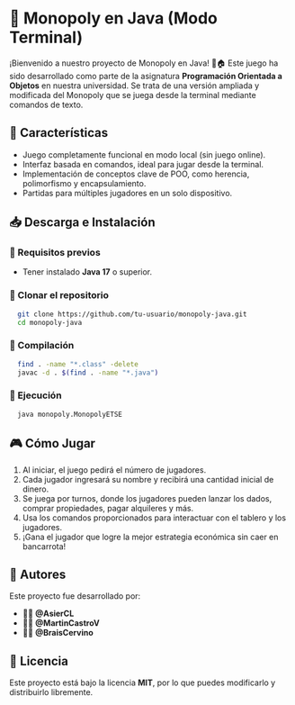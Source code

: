 # 🎩 Monopoly en Java (Modo Terminal)

¡Bienvenido a nuestro proyecto de Monopoly en Java! 🎲🏠 Este juego ha sido desarrollado como parte de la asignatura **Programación Orientada a Objetos** en nuestra universidad. Se trata de una versión ampliada y modificada del Monopoly que se juega desde la terminal mediante comandos de texto.

## 📌 Características
- Juego completamente funcional en modo local (sin juego online).
- Interfaz basada en comandos, ideal para jugar desde la terminal.
- Implementación de conceptos clave de POO, como herencia, polimorfismo y encapsulamiento.
- Partidas para múltiples jugadores en un solo dispositivo.

## 📥 Descarga e Instalación
### 🔹 Requisitos previos
- Tener instalado **Java 17** o superior.

### 🔹 Clonar el repositorio
```bash
  git clone https://github.com/tu-usuario/monopoly-java.git
  cd monopoly-java
```

### 🔹 Compilación
```bash
  find . -name "*.class" -delete
  javac -d . $(find . -name "*.java")
```

### 🔹 Ejecución
```bash
  java monopoly.MonopolyETSE
```

## 🎮 Cómo Jugar
1. Al iniciar, el juego pedirá el número de jugadores.
2. Cada jugador ingresará su nombre y recibirá una cantidad inicial de dinero.
3. Se juega por turnos, donde los jugadores pueden lanzar los dados, comprar propiedades, pagar alquileres y más.
4. Usa los comandos proporcionados para interactuar con el tablero y los jugadores.
5. ¡Gana el jugador que logre la mejor estrategia económica sin caer en bancarrota!

## 👥 Autores
Este proyecto fue desarrollado por:
- 🧑‍💻 **@AsierCL**
- 🧑‍💻 **@MartinCastroV**
- 🧑‍💻 **@BraisCervino**

## 📜 Licencia
Este proyecto está bajo la licencia **MIT**, por lo que puedes modificarlo y distribuirlo libremente.
